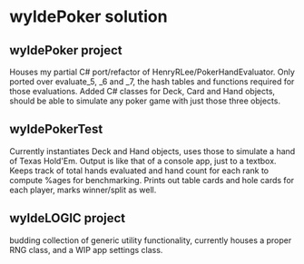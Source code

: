 # wyldePoker solution

## wyldePoker project
Houses my partial C# port/refactor of HenryRLee/PokerHandEvaluator.
Only ported over evaluate_5, _6 and _7, the hash tables and functions
required for those evaluations. Added C# classes for Deck, Card and
Hand objects, should be able to simulate any poker game with just
those three objects.

## wyldePokerTest
Currently instantiates Deck and Hand objects, uses those to simulate
a hand of Texas Hold'Em. Output is like that of a console app, just
to a textbox. Keeps track of total hands evaluated and hand count for
each rank to compute %ages for benchmarking. Prints out table cards
and hole cards for each player, marks winner/split as well.

## wyldeLOGIC project
budding collection of generic utility functionality, currently houses
a proper RNG class, and a WIP app settings class.
